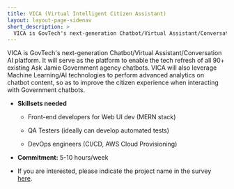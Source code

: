 ```yaml
---
title: VICA (Virtual Intelligent Citizen Assistant)
layout: layout-page-sidenav
short_description: >
  VICA is GovTech's next-generation Chatbot/Virtual Assistant/Conversation AI platform.
---
```


VICA is GovTech's next-generation Chatbot/Virtual Assistant/Conversation AI platform. It will serve as the platform to enable the tech refresh of all 90+ existing Ask Jamie Government agency chatbots. VICA will also leverage Machine Learning/AI technologies to perform advanced analytics on chatbot content, so as to improve the citizen experience when interacting with Government chatbots.

- **Skillsets needed**

  - Front-end developers for Web UI dev (MERN stack)

  - QA Testers (ideally can develop automated tests)

  - DevOps engineers (CI/CD, AWS Cloud Provisioning)

- **Commitment:** 5-10 hours/week

- If you are interested, please indicate the project name in the survey [here](https://go.gov.sg/govtech-volunteers).
